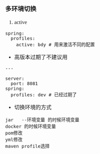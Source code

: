 <span  style="font-family: Simsun,serif; font-size: 17px; ">

### 多环境切换

1. active

~~~
spring:
  profiles:
    active: bdy # 用来激活不同的配置
~~~

- 高版本过期了不建议用

~~~
---

server:
  port: 8081
spring:
  profiles: dev # 已经过期了
~~~

- 切换环境的方式

~~~
jar   --环境变量 的时候环境变量
docker 的时候环境变量
pom修改 
yml修改 
maven profile选择
~~~

</span>